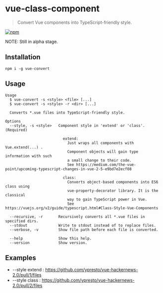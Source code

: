 # vue-class-component

> Convert Vue components into TypeScript-friendly style.

[![npm](https://img.shields.io/npm/v/vue-convert.svg)](https://www.npmjs.com/package/vue-convert)

NOTE: Still in alpha stage.

## Installation

    npm i -g vue-convert

## Usage

    Usage
      $ vue-convert -s <style> <file> [...]
      $ vue-convert -s <style> -r <dir> [...]

      Converts *.vue files into TypeScript-friendly style.

    Options
      --style, -s <style>   Component style in 'extend' or 'class'. (Required)

                              extend:
                                Just wraps all components with Vue.extend(...) .
                                Component objects will gain type information with such
                                a small change to their code.
                                See https://medium.com/the-vue-point/upcoming-typescript-changes-in-vue-2-5-e9bd7e2ecf08

                              class:
                                Converts object-based components into ES6 class using
                                vue-property-decorator library. It is the classical
                                way to gain TypeScript power in Vue.
                                See https://vuejs.org/v2/guide/typescript.html#Class-Style-Vue-Components

      --recursive, -r       Recursively converts all *.vue files in specified dirs.
      --stdout              Write to stdout instead of to replace files.
      --verbose, -v         Show file path before each file is converted.

      --help                Show this help.
      --version             Show version.

## Examples

- --style extend : https://github.com/ypresto/vue-hackernews-2.0/pull/1/files
- --style class : https://github.com/ypresto/vue-hackernews-2.0/pull/2/files
